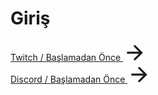 # Giriş

<style src="@theme/custom.css" scoped></style>
<div>
  <a class="content-ref-s" href="/twitch-bot/getting-started">
    <span class="ref-details-s">
      <span class="content-ref-page-title-s">Twitch / Başlamadan Önce</span>
    </span>
    <svg style="width:32px;height:32px;" viewBox="0 0 20 20" class="content-ref-svg" aria-hidden="true"><path fill="currentColor" d="M4,11V13H16L10.5,18.5L11.92,19.92L19.84,12L11.92,4.08L10.5,5.5L16,11H4Z"></path></svg>
  </a>
</div>

<style src="@theme/custom.css" scoped></style>
<div>
  <a class="content-ref-s" href="/discord-bot/getting-started">
    <span class="ref-details-s">
      <span class="content-ref-page-title-s">Discord / Başlamadan Önce</span>
    </span>
    <svg style="width:32px;height:32px;" viewBox="0 0 20 20" class="content-ref-svg" aria-hidden="true"><path fill="currentColor" d="M4,11V13H16L10.5,18.5L11.92,19.92L19.84,12L11.92,4.08L10.5,5.5L16,11H4Z"></path></svg>
  </a>
</div>

